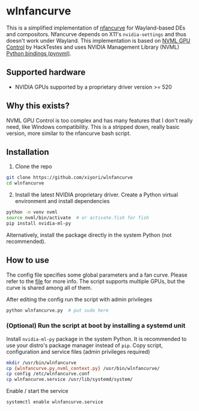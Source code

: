 # wlnfancurve

This is a simplified implementation of [nfancurve](https://github.com/nan0s7/nfancurve) for Wayland-based DEs and compositors. Nfancurve depends on X11's `nvidia-settings` and thus doesn't work under Wayland. This implementation is based on [NVML GPU Control](https://github.com/HackTestes/NVML-GPU-Control) by HackTestes and uses NVIDIA Management Library (NVML) [Python bindings (pynvml)](https://pypi.org/project/nvidia-ml-py/).

## Supported hardware

- NVIDIA GPUs supported by a proprietary driver version >= 520

## Why this exists?

NVML GPU Control is too complex and has many features that I don't really need, like Windows compatibility. This is a stripped down, really basic version, more similar to the nfancurve bash script.

## Installation

1. Clone the repo

```bash
git clone https://github.com/xiyori/wlnfancurve
cd wlnfancurve
```

2. Install the latest NVIDIA proprietary driver. Create a Python virtual environment and install dependencies

```bash
python -m venv nvml
source nvml/bin/activate  # or activate.fish for fish
pip install nvidia-ml-py
```

Alternatively, install the package directly in the system Python (not recommended).

## How to use

The config file specifies some global parameters and a fan curve. Please refer to the [file](config) for more info. The script supports multiple GPUs, but the curve is shared among all of them.

After editing the config run the script with admin privileges

```bash
python wlnfancurve.py  # put sudo here
```

### (Optional) Run the script at boot by installing a systemd unit

Install `nvidia-ml-py` package in the system Python. It is recommended to use your distro's package manager instead of `pip`. Copy script, configuration and service files (admin privileges required)

```bash
mkdir /usr/bin/wlnfancurve
cp {wlnfancurve.py,nvml_context.py} /usr/bin/wlnfancurve/
cp config /etc/wlnfancurve.conf
cp wlnfancurve.service /usr/lib/systemd/system/
```

Enable / start the service

```bash
systemctl enable wlnfancurve.service
```
